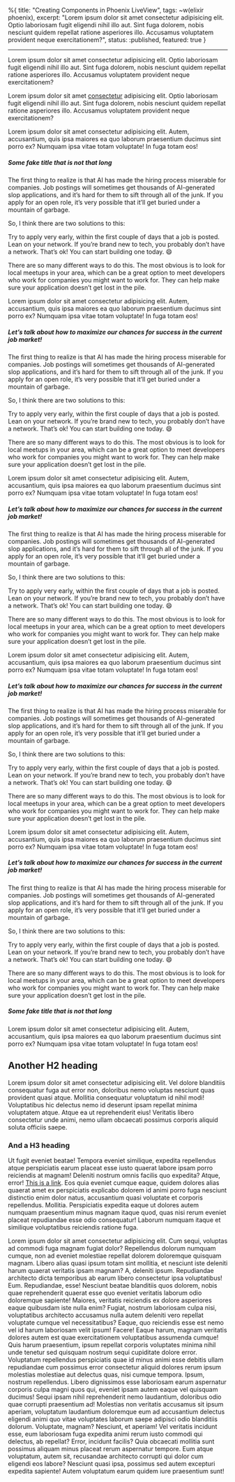 %{
  title: "Creating Components in Phoenix LiveView",
  tags: ~w(elixir phoenix),
  excerpt: "Lorem ipsum dolor sit amet consectetur adipisicing elit. Optio laboriosam fugit eligendi nihil illo aut. Sint fuga dolorem, nobis nesciunt quidem repellat ratione asperiores illo. Accusamus voluptatem provident neque exercitationem?",
  status: :published,
  featured: true
}

---

<p class="lead">
Lorem ipsum dolor sit amet consectetur adipisicing elit. Optio laboriosam fugit eligendi nihil illo aut. Sint fuga dolorem, nobis nesciunt quidem repellat ratione asperiores illo. Accusamus voluptatem provident neque exercitationem?
</p>

Lorem ipsum dolor sit amet [consectetur](#) adipisicing elit. Optio laboriosam fugit eligendi nihil illo aut. Sint fuga dolorem, nobis nesciunt quidem repellat ratione asperiores illo. Accusamus voluptatem provident neque exercitationem?

Lorem ipsum dolor sit amet consectetur adipisicing elit. Autem, accusantium, quis ipsa maiores ea quo laborum praesentium ducimus sint porro ex? Numquam ipsa vitae totam voluptate! In fuga totam eos!

<aside>
  <h5>Some fake title that is not that long</h5>

The first thing to realize is that AI has made the hiring process miserable for companies. Job postings will sometimes get thousands of AI-generated slop applications, and it’s hard for them to sift through all of the junk. If you apply for an open role, it’s very possible that it’ll get buried under a mountain of garbage.

So, I think there are two solutions to this:

Try to apply very early, within the first couple of days that a job is posted.
Lean on your network.
If you’re brand new to tech, you probably don’t have a network. That’s ok! You can start building one today. :smile:

There are so many different ways to do this. The most obvious is to look for local meetups in your area, which can be a great option
to meet developers who work for companies you might want to work for. They can help make sure your application doesn’t get lost in the pile.
</aside>

Lorem ipsum dolor sit amet consectetur adipisicing elit. Autem, accusantium, quis ipsa maiores ea quo laborum praesentium ducimus sint porro ex? Numquam ipsa vitae totam voluptate! In fuga totam eos!

<aside class="info">
  <h5>Let’s talk about how to maximize our chances for success in the current job market!</h5>

The first thing to realize is that AI has made the hiring process miserable for companies. Job postings will sometimes get thousands of AI-generated slop applications, and it’s hard for them to sift through all of the junk. If you apply for an open role, it’s very possible that it’ll get buried under a mountain of garbage.

So, I think there are two solutions to this:

Try to apply very early, within the first couple of days that a job is posted.
Lean on your network.
If you’re brand new to tech, you probably don’t have a network. That’s ok! You can start building one today. :smile:

There are so many different ways to do this. The most obvious is to look for local meetups in your area, which can be a great option
to meet developers who work for companies you might want to work for. They can help make sure your application doesn’t get lost in the pile.
</aside>

Lorem ipsum dolor sit amet consectetur adipisicing elit. Autem, accusantium, quis ipsa maiores ea quo laborum praesentium ducimus sint porro ex? Numquam ipsa vitae totam voluptate! In fuga totam eos!

<aside class="success">
  <h5>Let’s talk about how to maximize our chances for success in the current job market!</h5>

The first thing to realize is that AI has made the hiring process miserable for companies. Job postings will sometimes get thousands of AI-generated slop applications, and it’s hard for them to sift through all of the junk. If you apply for an open role, it’s very possible that it’ll get buried under a mountain of garbage.

So, I think there are two solutions to this:

Try to apply very early, within the first couple of days that a job is posted.
Lean on your network.
If you’re brand new to tech, you probably don’t have a network. That’s ok! You can start building one today. :smile:

There are so many different ways to do this. The most obvious is to look for local meetups in your area, which can be a great option
to meet developers who work for companies you might want to work for. They can help make sure your application doesn’t get lost in the pile.
</aside>

Lorem ipsum dolor sit amet consectetur adipisicing elit. Autem, accusantium, quis ipsa maiores ea quo laborum praesentium ducimus sint porro ex? Numquam ipsa vitae totam voluptate! In fuga totam eos!

<aside class="warning">
  <h5>Let’s talk about how to maximize our chances for success in the current job market!</h5>

The first thing to realize is that AI has made the hiring process miserable for companies. Job postings will sometimes get thousands of AI-generated slop applications, and it’s hard for them to sift through all of the junk. If you apply for an open role, it’s very possible that it’ll get buried under a mountain of garbage.

So, I think there are two solutions to this:

Try to apply very early, within the first couple of days that a job is posted.
Lean on your network.
If you’re brand new to tech, you probably don’t have a network. That’s ok! You can start building one today. :smile:

There are so many different ways to do this. The most obvious is to look for local meetups in your area, which can be a great option
to meet developers who work for companies you might want to work for. They can help make sure your application doesn’t get lost in the pile.
</aside>

Lorem ipsum dolor sit amet consectetur adipisicing elit. Autem, accusantium, quis ipsa maiores ea quo laborum praesentium ducimus sint porro ex? Numquam ipsa vitae totam voluptate! In fuga totam eos!

<aside class="danger">
  <h5>Let’s talk about how to maximize our chances for success in the current job market!</h5>

The first thing to realize is that AI has made the hiring process miserable for companies. Job postings will sometimes get thousands of AI-generated slop applications, and it’s hard for them to sift through all of the junk. If you apply for an open role, it’s very possible that it’ll get buried under a mountain of garbage.

So, I think there are two solutions to this:

Try to apply very early, within the first couple of days that a job is posted.
Lean on your network.
If you’re brand new to tech, you probably don’t have a network. That’s ok! You can start building one today. :smile:

There are so many different ways to do this. The most obvious is to look for local meetups in your area, which can be a great option
to meet developers who work for companies you might want to work for. They can help make sure your application doesn’t get lost in the pile.
</aside>

<aside>
  <h5 data-icon="false">Some fake title that is not that long</h5>
</aside>

Lorem ipsum dolor sit amet consectetur adipisicing elit. Autem, accusantium, quis ipsa maiores ea quo laborum praesentium ducimus sint porro ex? Numquam ipsa vitae totam voluptate! In fuga totam eos!

## Another H2 heading

Lorem ipsum dolor sit amet consectetur adipisicing elit. Vel dolore blanditiis consequatur fuga aut error non, doloribus nemo voluptas nesciunt quas provident quasi atque. Mollitia consequatur voluptatum id nihil modi!
Voluptatibus hic delectus nemo id deserunt ipsam repellat minima voluptatem atque. Atque ea ut reprehenderit eius! Veritatis libero consectetur unde animi, nemo ullam obcaecati possimus corporis aliquid soluta officiis saepe.

### And a H3 heading

Ut fugit eveniet beatae! Tempora eveniet similique, expedita repellendus atque perspiciatis earum placeat esse iusto quaerat labore ipsam porro reiciendis at magnam! Deleniti nostrum omnis facilis quo expedita? Atque, error! [This is a link](#).
Eos quia eveniet cumque eaque, quidem dolores alias quaerat amet ex perspiciatis explicabo dolorem id animi porro fuga nesciunt distinctio enim dolor natus, accusantium quasi voluptate et corporis repellendus. Mollitia.
Perspiciatis expedita eaque ut dolores autem numquam praesentium minus magnam itaque quod, quas nisi rerum eveniet placeat repudiandae esse odio consequatur! Laborum numquam itaque et similique voluptatibus reiciendis ratione fuga.

Lorem ipsum dolor sit amet consectetur adipisicing elit. Cum sequi, voluptas ad commodi fuga magnam fugiat dolor? Repellendus dolorum numquam cumque, non ad eveniet molestiae repellat dolorem doloremque quisquam magnam.
Libero alias quasi ipsum totam sint mollitia, et nesciunt iste deleniti harum quaerat veritatis ipsam magnam? A, deleniti ipsum. Repudiandae architecto dicta temporibus ab earum libero consectetur ipsa voluptatibus! Eum.
Repudiandae, esse! Nesciunt beatae blanditiis quos dolorem, nobis quae reprehenderit quaerat esse quo eveniet veritatis laborum odio doloremque sapiente! Maiores, veritatis reiciendis ex dolore asperiores eaque quibusdam iste nulla enim?
Fugiat, nostrum laboriosam culpa nisi, voluptatibus architecto accusamus nulla autem deleniti vero repellat voluptate cumque vel necessitatibus? Eaque, quo reiciendis esse est nemo vel id harum laboriosam velit ipsum! Facere!
Eaque harum, magnam veritatis dolores autem est quae exercitationem voluptatibus assumenda cumque! Quis harum praesentium, ipsum repellat corporis voluptates minima nihil unde tenetur sed quisquam nostrum sequi cupiditate dolore error.
Voluptatum repellendus perspiciatis quae id minus animi esse debitis ullam repudiandae cum possimus error consectetur aliquid dolores rerum ipsum molestias molestiae aut delectus quas, nisi cumque tempora. Ipsum, nostrum repellendus.
Libero dignissimos esse laboriosam earum aspernatur corporis culpa magni quos qui, eveniet ipsam autem eaque vel quisquam ducimus! Sequi ipsam nihil reprehenderit nemo laudantium, doloribus odio quae corrupti praesentium ad!
Molestias non veritatis accusamus sit ipsum aperiam, voluptatum laudantium doloremque eum ad accusantium delectus eligendi animi quo vitae voluptates laborum saepe adipisci odio blanditiis dolorum. Voluptate, magnam? Nesciunt, et aperiam!
Vel veritatis incidunt esse, eum laboriosam fuga expedita animi rerum iusto commodi qui delectus, ab repellat? Error, incidunt facilis? Quia obcaecati mollitia sunt possimus aliquam minus placeat rerum aspernatur tempore.
Eum atque voluptatum, autem sit, recusandae architecto corrupti qui dolor cum eligendi eos labore? Nesciunt quasi ipsa, possimus sed autem excepturi expedita sapiente! Autem voluptatum earum quidem iure praesentium sunt!
